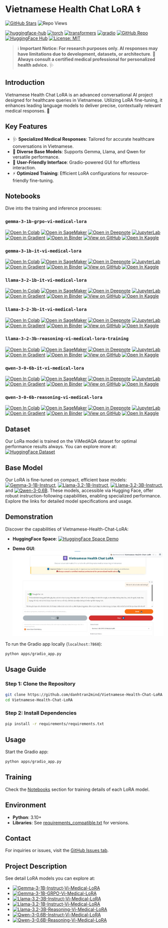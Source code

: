 # Vietnamese Health Chat LoRA ⚕️

[![GitHub Stars](https://img.shields.io/github/stars/danhtran2mind/Vietnamese-Health-Chat-LoRA?style=social&label=Repo%20Stars)](https://github.com/danhtran2mind/Vietnamese-Health-Chat-LoRA/stargazers)
![Repo Views](https://hitscounter.dev/api/hit?url=https%3A%2F%2Fgithub.com%2Fdanhtran2mind%2FVietnamese-Health-Chat-LoRA&label=Repo+Views&icon=github&color=%236f42c1&message=&style=social&tz=UTC)

[![huggingface-hub](https://img.shields.io/badge/huggingface--hub-blue.svg?logo=huggingface)](https://huggingface.co/docs/hub)
[![torch](https://img.shields.io/badge/torch-blue.svg?logo=pytorch)](https://pytorch.org/)
[![transformers](https://img.shields.io/badge/transformers-blue.svg?logo=huggingface)](https://huggingface.co/docs/transformers)
[![gradio](https://img.shields.io/badge/gradio-blue.svg?logo=gradio)](https://gradio.app/)
[![GitHub Repo](https://img.shields.io/badge/GitHub-trl-blue?style=flat&logo=github)](https://github.com/huggingface/trl)
[![HuggingFace Hub](https://img.shields.io/badge/HuggingFace-Unsloth%20AI-13b989?style=flat&logo=huggingface)](https://huggingface.co/unsloth)
[![License: MIT](https://img.shields.io/badge/License-MIT-blue.svg)](https://opensource.org/licenses/MIT)

> ℹ️ **Important Notice: For research purposes only. AI responses may have limitations due to development, datasets, or architecture**.
> 🚨 **Always consult a certified medical professional for personalized health advice.** 🩺


## Introduction
Vietnamese Health Chat LoRA is an advanced conversational AI project designed for healthcare queries in Vietnamese. Utilizing LoRA fine-tuning, it enhances leading language models to deliver precise, contextually relevant medical responses. 🚀

## Key Features
- 🩺 **Specialized Medical Responses**: Tailored for accurate healthcare conversations in Vietnamese.
- 🤖 **Diverse Base Models**: Supports Gemma, Llama, and Qwen for versatile performance.
- 📱 **User-Friendly Interface**: Gradio-powered GUI for effortless interaction.
- ⚡ **Optimized Training**: Efficient LoRA configurations for resource-friendly fine-tuning.

## Notebooks
Dive into the training and inference processes:

### `gemma-3-1b-grpo-vi-medical-lora`
[![Open In Colab](https://colab.research.google.com/assets/colab-badge.svg)](https://colab.research.google.com/github/danhtran2mind/Vietnamese-Health-Chat-LoRA/blob/main/notebooks/gemma-3-1b-grpo-vi-medical-lora.ipynb)
[![Open in SageMaker](https://studiolab.sagemaker.aws/studiolab.svg)](https://studiolab.sagemaker.aws/import/github/danhtran2mind/Vietnamese-Health-Chat-LoRA/blob/main/notebooks/gemma-3-1b-grpo-vi-medical-lora.ipynb)
[![Open in Deepnote](https://deepnote.com/buttons/launch-in-deepnote-small.svg)](https://deepnote.com/launch?url=https://github.com/danhtran2mind/Vietnamese-Health-Chat-LoRA/blob/main/notebooks/gemma-3-1b-grpo-vi-medical-lora.ipynb)
[![JupyterLab](https://img.shields.io/badge/Launch-JupyterLab-orange?logo=Jupyter)](https://mybinder.org/v2/gh/danhtran2mind/Vietnamese-Health-Chat-LoRA/main?filepath=notebooks/gemma-3-1b-grpo-vi-medical-lora.ipynb)
[![Open in Gradient](https://assets.paperspace.io/img/gradient-badge.svg)](https://console.paperspace.com/github/danhtran2mind/Vietnamese-Health-Chat-LoRA/blob/main/notebooks/gemma-3-1b-grpo-vi-medical-lora.ipynb)
[![Open in Binder](https://mybinder.org/badge_logo.svg)](https://mybinder.org/v2/gh/danhtran2mind/Vietnamese-Health-Chat-LoRA/main)
[![View on GitHub](https://img.shields.io/badge/View%20on-GitHub-181717?logo=github)](https://github.com/danhtran2mind/Vietnamese-Health-Chat-LoRA/blob/main/notebooks/gemma-3-1b-grpo-vi-medical-lora.ipynb)
[![Open In Kaggle](https://kaggle.com/static/images/open-in-kaggle.svg)](https://www.kaggle.com/notebooks/welcome?src=https%3A%2F%2Fgithub.com%2Fdanhtran2mind%2FVietnamese-Health-Chat-LoRA%2Fblob%2Fmain%2Fnotebooks%2Fgemma-3-1b-grpo-vi-medical-lora.ipynb)

### `gemma-3-1b-it-vi-medical-lora`
[![Open In Colab](https://colab.research.google.com/assets/colab-badge.svg)](https://colab.research.google.com/github/danhtran2mind/Vietnamese-Health-Chat-LoRA/blob/main/notebooks/gemma-3-1b-it-vi-medical-lora.ipynb)
[![Open in SageMaker](https://studiolab.sagemaker.aws/studiolab.svg)](https://studiolab.sagemaker.aws/import/github/danhtran2mind/Vietnamese-Health-Chat-LoRA/blob/main/notebooks/gemma-3-1b-it-vi-medical-lora.ipynb)
[![Open in Deepnote](https://deepnote.com/buttons/launch-in-deepnote-small.svg)](https://deepnote.com/launch?url=https://github.com/danhtran2mind/Vietnamese-Health-Chat-LoRA/blob/main/notebooks/gemma-3-1b-it-vi-medical-lora.ipynb)
[![JupyterLab](https://img.shields.io/badge/Launch-JupyterLab-orange?logo=Jupyter)](https://mybinder.org/v2/gh/danhtran2mind/Vietnamese-Health-Chat-LoRA/main?filepath=notebooks/gemma-3-1b-it-vi-medical-lora.ipynb)
[![Open in Gradient](https://assets.paperspace.io/img/gradient-badge.svg)](https://console.paperspace.com/github/danhtran2mind/Vietnamese-Health-Chat-LoRA/blob/main/notebooks/gemma-3-1b-it-vi-medical-lora.ipynb)
[![Open in Binder](https://mybinder.org/badge_logo.svg)](https://mybinder.org/v2/gh/danhtran2mind/Vietnamese-Health-Chat-LoRA/main)
[![View on GitHub](https://img.shields.io/badge/View%20on-GitHub-181717?logo=github)](https://github.com/danhtran2mind/Vietnamese-Health-Chat-LoRA/blob/main/notebooks/gemma-3-1b-it-vi-medical-lora.ipynb)
[![Open In Kaggle](https://kaggle.com/static/images/open-in-kaggle.svg)](https://www.kaggle.com/notebooks/welcome?src=https%3A%2F%2Fgithub.com%2Fdanhtran2mind%2FVietnamese-Health-Chat-LoRA%2Fblob%2Fmain%2Fnotebooks%2Fgemma-3-1b-it-vi-medical-lora.ipynb)

### `llama-3-2-1b-it-vi-medical-lora`
[![Open In Colab](https://colab.research.google.com/assets/colab-badge.svg)](https://colab.research.google.com/github/danhtran2mind/Vietnamese-Health-Chat-LoRA/blob/main/notebooks/llama-3-2-1b-it-vi-medical-lora.ipynb)
[![Open in SageMaker](https://studiolab.sagemaker.aws/studiolab.svg)](https://studiolab.sagemaker.aws/import/github/danhtran2mind/Vietnamese-Health-Chat-LoRA/blob/main/notebooks/llama-3-2-1b-it-vi-medical-lora.ipynb)
[![Open in Deepnote](https://deepnote.com/buttons/launch-in-deepnote-small.svg)](https://deepnote.com/launch?url=https://github.com/danhtran2mind/Vietnamese-Health-Chat-LoRA/blob/main/notebooks/llama-3-2-1b-it-vi-medical-lora.ipynb)
[![JupyterLab](https://img.shields.io/badge/Launch-JupyterLab-orange?logo=Jupyter)](https://mybinder.org/v2/gh/danhtran2mind/Vietnamese-Health-Chat-LoRA/main?filepath=notebooks/llama-3-2-1b-it-vi-medical-lora.ipynb)
[![Open in Gradient](https://assets.paperspace.io/img/gradient-badge.svg)](https://console.paperspace.com/github/danhtran2mind/Vietnamese-Health-Chat-LoRA/blob/main/notebooks/llama-3-2-1b-it-vi-medical-lora.ipynb)
[![Open in Binder](https://mybinder.org/badge_logo.svg)](https://mybinder.org/v2/gh/danhtran2mind/Vietnamese-Health-Chat-LoRA/main)
[![View on GitHub](https://img.shields.io/badge/View%20on-GitHub-181717?logo=github)](https://github.com/danhtran2mind/Vietnamese-Health-Chat-LoRA/blob/main/notebooks/llama-3-2-1b-it-vi-medical-lora.ipynb)
[![Open In Kaggle](https://kaggle.com/static/images/open-in-kaggle.svg)](https://www.kaggle.com/notebooks/welcome?src=https%3A%2F%2Fgithub.com%2Fdanhtran2mind%2FVietnamese-Health-Chat-LoRA%2Fblob%2Fmain%2Fnotebooks%2Fllama-3-2-1b-it-vi-medical-lora.ipynb)

### `llama-3-2-3b-it-vi-medical-lora`
[![Open In Colab](https://colab.research.google.com/assets/colab-badge.svg)](https://colab.research.google.com/github/danhtran2mind/Vietnamese-Health-Chat-LoRA/blob/main/notebooks/llama-3-2-3b-it-vi-medical-lora.ipynb)
[![Open in SageMaker](https://studiolab.sagemaker.aws/studiolab.svg)](https://studiolab.sagemaker.aws/import/github/danhtran2mind/Vietnamese-Health-Chat-LoRA/blob/main/notebooks/llama-3-2-3b-it-vi-medical-lora.ipynb)
[![Open in Deepnote](https://deepnote.com/buttons/launch-in-deepnote-small.svg)](https://deepnote.com/launch?url=https://github.com/danhtran2mind/Vietnamese-Health-Chat-LoRA/blob/main/notebooks/llama-3-2-3b-it-vi-medical-lora.ipynb)
[![JupyterLab](https://img.shields.io/badge/Launch-JupyterLab-orange?logo=Jupyter)](https://mybinder.org/v2/gh/danhtran2mind/Vietnamese-Health-Chat-LoRA/main?filepath=notebooks/llama-3-2-3b-it-vi-medical-lora.ipynb)
[![Open in Gradient](https://assets.paperspace.io/img/gradient-badge.svg)](https://console.paperspace.com/github/danhtran2mind/Vietnamese-Health-Chat-LoRA/blob/main/notebooks/llama-3-2-3b-it-vi-medical-lora.ipynb)
[![Open in Binder](https://mybinder.org/badge_logo.svg)](https://mybinder.org/v2/gh/danhtran2mind/Vietnamese-Health-Chat-LoRA/main)
[![View on GitHub](https://img.shields.io/badge/View%20on-GitHub-181717?logo=github)](https://github.com/danhtran2mind/Vietnamese-Health-Chat-LoRA/blob/main/notebooks/llama-3-2-3b-it-vi-medical-lora.ipynb)
[![Open In Kaggle](https://kaggle.com/static/images/open-in-kaggle.svg)](https://www.kaggle.com/notebooks/welcome?src=https%3A%2F%2Fgithub.com%2Fdanhtran2mind%2FVietnamese-Health-Chat-LoRA%2Fblob%2Fmain%2Fnotebooks%2Fllama-3-2-3b-it-vi-medical-lora.ipynb)

### `llama-3-2-3b-reasoning-vi-medical-lora-training`
[![Open In Colab](https://colab.research.google.com/assets/colab-badge.svg)](https://colab.research.google.com/github/danhtran2mind/Vietnamese-Health-Chat-LoRA/blob/main/notebooks/llama-3-2-3b-reasoning-vi-medical-lora-training.ipynb)
[![Open in SageMaker](https://studiolab.sagemaker.aws/studiolab.svg)](https://studiolab.sagemaker.aws/import/github/danhtran2mind/Vietnamese-Health-Chat-LoRA/blob/main/notebooks/llama-3-2-3b-reasoning-vi-medical-lora-training.ipynb)
[![Open in Deepnote](https://deepnote.com/buttons/launch-in-deepnote-small.svg)](https://deepnote.com/launch?url=https://github.com/danhtran2mind/Vietnamese-Health-Chat-LoRA/blob/main/notebooks/llama-3-2-3b-reasoning-vi-medical-lora-training.ipynb)
[![JupyterLab](https://img.shields.io/badge/Launch-JupyterLab-orange?logo=Jupyter)](https://mybinder.org/v2/gh/danhtran2mind/Vietnamese-Health-Chat-LoRA/main?filepath=notebooks/llama-3-2-3b-reasoning-vi-medical-lora-training.ipynb)
[![Open in Gradient](https://assets.paperspace.io/img/gradient-badge.svg)](https://console.paperspace.com/github/danhtran2mind/Vietnamese-Health-Chat-LoRA/blob/main/notebooks/llama-3-2-3b-reasoning-vi-medical-lora-training.ipynb)
[![Open in Binder](https://mybinder.org/badge_logo.svg)](https://mybinder.org/v2/gh/danhtran2mind/Vietnamese-Health-Chat-LoRA/main)
[![View on GitHub](https://img.shields.io/badge/View%20on-GitHub-181717?logo=github)](https://github.com/danhtran2mind/Vietnamese-Health-Chat-LoRA/blob/main/notebooks/llama-3-2-3b-reasoning-vi-medical-lora-training.ipynb)
[![Open In Kaggle](https://kaggle.com/static/images/open-in-kaggle.svg)](https://www.kaggle.com/notebooks/welcome?src=https%3A%2F%2Fgithub.com%2Fdanhtran2mind%2FVietnamese-Health-Chat-LoRA%2Fblob%2Fmain%2Fnotebooks%2Fllama-3-2-3b-reasoning-vi-medical-lora-training.ipynb)

### `qwen-3-0-6b-it-vi-medical-lora`
[![Open In Colab](https://colab.research.google.com/assets/colab-badge.svg)](https://colab.research.google.com/github/danhtran2mind/Vietnamese-Health-Chat-LoRA/blob/main/notebooks/qwen-3-0-6b-it-vi-medical-lora.ipynb)
[![Open in SageMaker](https://studiolab.sagemaker.aws/studiolab.svg)](https://studiolab.sagemaker.aws/import/github/danhtran2mind/Vietnamese-Health-Chat-LoRA/blob/main/notebooks/qwen-3-0-6b-it-vi-medical-lora.ipynb)
[![Open in Deepnote](https://deepnote.com/buttons/launch-in-deepnote-small.svg)](https://deepnote.com/launch?url=https://github.com/danhtran2mind/Vietnamese-Health-Chat-LoRA/blob/main/notebooks/qwen-3-0-6b-it-vi-medical-lora.ipynb)
[![JupyterLab](https://img.shields.io/badge/Launch-JupyterLab-orange?logo=Jupyter)](https://mybinder.org/v2/gh/danhtran2mind/Vietnamese-Health-Chat-LoRA/main?filepath=notebooks/qwen-3-0-6b-it-vi-medical-lora.ipynb)
[![Open in Gradient](https://assets.paperspace.io/img/gradient-badge.svg)](https://console.paperspace.com/github/danhtran2mind/Vietnamese-Health-Chat-LoRA/blob/main/notebooks/qwen-3-0-6b-it-vi-medical-lora.ipynb)
[![Open in Binder](https://mybinder.org/badge_logo.svg)](https://mybinder.org/v2/gh/danhtran2mind/Vietnamese-Health-Chat-LoRA/main)
[![View on GitHub](https://img.shields.io/badge/View%20on-GitHub-181717?logo=github)](https://github.com/danhtran2mind/Vietnamese-Health-Chat-LoRA/blob/main/notebooks/qwen-3-0-6b-it-vi-medical-lora.ipynb)
[![Open In Kaggle](https://kaggle.com/static/images/open-in-kaggle.svg)](https://www.kaggle.com/notebooks/welcome?src=https%3A%2F%2Fgithub.com%2Fdanhtran2mind%2FVietnamese-Health-Chat-LoRA%2Fblob%2Fmain%2Fnotebooks%2Fqwen-3-0-6b-it-vi-medical-lora.ipynb)

### `qwen-3-0-6b-reasoning-vi-medical-lora`
[![Open In Colab](https://colab.research.google.com/assets/colab-badge.svg)](https://colab.research.google.com/github/danhtran2mind/Vietnamese-Health-Chat-LoRA/blob/main/notebooks/qwen-3-0-6b-reasoning-vi-medical-lora.ipynb)
[![Open in SageMaker](https://studiolab.sagemaker.aws/studiolab.svg)](https://studiolab.sagemaker.aws/import/github/danhtran2mind/Vietnamese-Health-Chat-LoRA/blob/main/notebooks/qwen-3-0-6b-reasoning-vi-medical-lora.ipynb)
[![Open in Deepnote](https://deepnote.com/buttons/launch-in-deepnote-small.svg)](https://deepnote.com/launch?url=https://github.com/danhtran2mind/Vietnamese-Health-Chat-LoRA/blob/main/notebooks/qwen-3-0-6b-reasoning-vi-medical-lora.ipynb)
[![JupyterLab](https://img.shields.io/badge/Launch-JupyterLab-orange?logo=Jupyter)](https://mybinder.org/v2/gh/danhtran2mind/Vietnamese-Health-Chat-LoRA/main?filepath=notebooks/qwen-3-0-6b-reasoning-vi-medical-lora.ipynb)
[![Open in Gradient](https://assets.paperspace.io/img/gradient-badge.svg)](https://console.paperspace.com/github/danhtran2mind/Vietnamese-Health-Chat-LoRA/blob/main/notebooks/qwen-3-0-6b-reasoning-vi-medical-lora.ipynb)
[![Open in Binder](https://mybinder.org/badge_logo.svg)](https://mybinder.org/v2/gh/danhtran2mind/Vietnamese-Health-Chat-LoRA/main)
[![View on GitHub](https://img.shields.io/badge/View%20on-GitHub-181717?logo=github)](https://github.com/danhtran2mind/Vietnamese-Health-Chat-LoRA/blob/main/notebooks/qwen-3-0-6b-reasoning-vi-medical-lora.ipynb)
[![Open In Kaggle](https://kaggle.com/static/images/open-in-kaggle.svg)](https://www.kaggle.com/notebooks/welcome?src=https%3A%2F%2Fgithub.com%2Fdanhtran2mind%2FVietnamese-Health-Chat-LoRA%2Fblob%2Fmain%2Fnotebooks%2Fqwen-3-0-6b-reasoning-vi-medical-lora.ipynb)

## Dataset
Our LoRa model is trained on the ViMedAQA dataset for optimal performance results always. You can explore more at: [![HuggingFace Dataset](https://img.shields.io/badge/HuggingFace-tmnam20%2FViMedAQA-yellow?style=flat&logo=huggingface)](https://huggingface.co/datasets/tmnam20/ViMedAQA)

## Base Model

Our LoRA is fine-tuned on compact, efficient base models: 
[![Gemma-3-1B-Instruct](https://img.shields.io/badge/HuggingFace-Gemma--3--1B--Instruct-yellow?style=flat&logo=huggingface)](https://huggingface.co/google/gemma-3-1b-it),
[![Llama-3.2-1B-Instruct](https://img.shields.io/badge/HuggingFace-Llama--3.2--1B--Instruct-yellow?style=flat&logo=huggingface)](https://huggingface.co/meta-llama/Llama-3.2-1B-Instruct),
[![Llama-3.2-3B-Instruct](https://img.shields.io/badge/HuggingFace-Llama--3.2--3B--Instruct-yellow?style=flat&logo=huggingface)](https://huggingface.co/meta-llama/Llama-3.2-3B-Instruct),
and [![Qwen-3-0.6B](https://img.shields.io/badge/HuggingFace-Qwen--3--0.6B-yellow?style=flat&logo=huggingface)](https://huggingface.co/Qwen/Qwen3-0.6B). 
These models, accessible via Hugging Face, offer robust instruction-following capabilities, enabling specialized performance. Explore the links for detailed model specifications and usage.

## Demonstration
Discover the capabilities of Vietnamese-Health-Chat-LoRA:  
- **HuggingFace Space**: [![HuggingFace Space Demo](https://img.shields.io/badge/HuggingFace-danhtran2mind%2FVietnamese--Health--Chat--LoRA-yellow?style=flat&logo=huggingface)](https://huggingface.co/spaces/danhtran2mind/Vietnamese-Health-Chat-LoRA)

- **Demo GUI**:  
  ![Gradio Demo](./assets/gradio_app_demo.jpg)

To run the Gradio app locally (`localhost:7860`):
```bash
python apps/gradio_app.py
```

## Usage Guide

### Step 1: Clone the Repository
```bash
git clone https://github.com/danhtran2mind/Vietnamese-Health-Chat-LoRA
cd Vietnamese-Health-Chat-LoRA
```

### Step 2: Install Dependencies
```bash
pip install -r requirements/requirements.txt
```

## Usage
Start the Gradio app:  
```bash
python apps/gradio_app.py
```

## Training
Check the [Notebooks](#notebooks) section for training details of each LoRA model.

## Environment
- **Python**: 3.10+  
- **Libraries**: See [requirements_compatible.txt](requirements/requirements_compatible.txt) for versions.

## Contact
For inquiries or issues, visit the [GitHub Issues tab](https://github.com/danhtran2mind/Vietnamese-Health-Chat-LoRA/issues).

## Project Description

See detail LoRA models you can explore at:
- [![Gemma-3-1B-Instruct-Vi-Medical-LoRA](https://img.shields.io/badge/HuggingFace-Gemma--3--1B--Instruct--Vi--Medical--LoRA-yellow?style=flat&logo=huggingface)](https://huggingface.co/danhtran2mind/Gemma-3-1B-Instruct-Vi-Medical-LoRA)  
- [![Gemma-3-1B-GRPO-Vi-Medical-LoRA](https://img.shields.io/badge/HuggingFace-Gemma--3--1B--GRPO--Vi--Medical--LoRA-yellow?style=flat&logo=huggingface)](https://huggingface.co/danhtran2mind/Gemma-3-1B-GRPO-Vi-Medical-LoRA)  
- [![Llama-3.2-3B-Instruct-Vi-Medical-LoRA](https://img.shields.io/badge/HuggingFace-Llama--3.2--3B--Instruct--Vi--Medical--LoRA-yellow?style=flat&logo=huggingface)](https://huggingface.co/danhtran2mind/Llama-3.2-3B-Instruct-Vi-Medical-LoRA)  
- [![Llama-3.2-1B-Instruct-Vi-Medical-LoRA](https://img.shields.io/badge/HuggingFace-Llama--3.2--1B--Instruct--Vi--Medical--LoRA-yellow?style=flat&logo=huggingface)](https://huggingface.co/danhtran2mind/Llama-3.2-1B-Instruct-Vi-Medical-LoRA)  
- [![Llama-3.2-3B-Reasoning-Vi-Medical-LoRA](https://img.shields.io/badge/HuggingFace-Llama--3.2--3B--Reasoning--Vi--Medical--LoRA-yellow?style=flat&logo=huggingface)](https://huggingface.co/danhtran2mind/Llama-3.2-3B-Reasoning-Vi-Medical-LoRA)  
- [![Qwen-3-0.6B-Instruct-Vi-Medical-LoRA](https://img.shields.io/badge/HuggingFace-Qwen--3--0.6B--Instruct--Vi--Medical--LoRA-yellow?style=flat&logo=huggingface)](https://huggingface.co/danhtran2mind/Qwen-3-0.6B-Instruct-Vi-Medical-LoRA)  
- [![Qwen-3-0.6B-Reasoning-Vi-Medical-LoRA](https://img.shields.io/badge/HuggingFace-Qwen--3--0.6B--Reasoning--Vi--Medical--LoRA-yellow?style=flat&logo=huggingface)](https://huggingface.co/danhtran2mind/Qwen-3-0.6B-Reasoning-Vi-Medical-LoRA)
